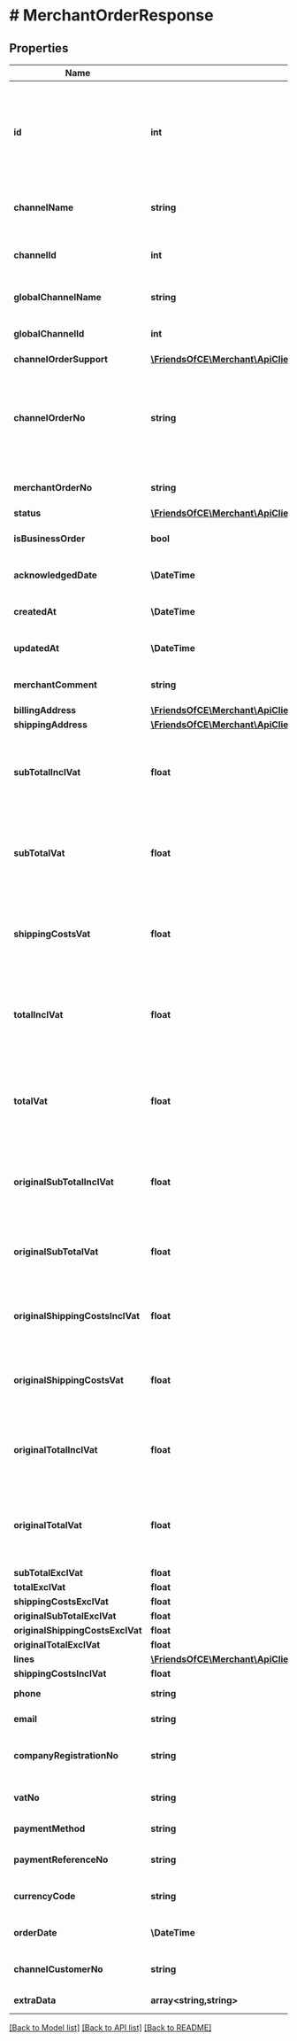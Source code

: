 # # MerchantOrderResponse

## Properties

Name | Type | Description | Notes
------------ | ------------- | ------------- | -------------
**id** | **int** | The unique identifier used by ChannelEngine. This identifier does  not have to be saved. It should only be used in a call to acknowledge the order. | [optional]
**channelName** | **string** | The name of the channel for this specific environment/account. | [optional]
**channelId** | **int** | The unique ID of the channel for this specific environment/account. | [optional]
**globalChannelName** | **string** | The name of the channel across all of ChannelEngine. | [optional]
**globalChannelId** | **int** | The unique ID of the channel across all of ChannelEngine. | [optional]
**channelOrderSupport** | [**\FriendsOfCE\Merchant\ApiClient\Model\OrderSupport**](OrderSupport.md) |  | [optional]
**channelOrderNo** | **string** | The order reference used by the channel.  This number is not guaranteed to be unique accross all orders,  because different channels can use the same order number format. | [optional]
**merchantOrderNo** | **string** | The unique order reference used by the Merchant | [optional]
**status** | [**\FriendsOfCE\Merchant\ApiClient\Model\OrderStatusView**](OrderStatusView.md) |  | [optional]
**isBusinessOrder** | **bool** | Indicating whether the order is a business order. | [optional]
**acknowledgedDate** | **\DateTime** | The date the order was acknowledged in ChannelEngine. | [optional]
**createdAt** | **\DateTime** | The date the order was created in ChannelEngine. | [optional]
**updatedAt** | **\DateTime** | The date the order was last updated in ChannelEngine. | [optional]
**merchantComment** | **string** | The optional comment a merchant can add to an order. | [optional]
**billingAddress** | [**\FriendsOfCE\Merchant\ApiClient\Model\MerchantAddressResponse**](MerchantAddressResponse.md) |  | [optional]
**shippingAddress** | [**\FriendsOfCE\Merchant\ApiClient\Model\MerchantAddressResponse**](MerchantAddressResponse.md) |  | [optional]
**subTotalInclVat** | **float** | The total value of the order lines including VAT  (in the shop&#39;s base currency calculated using the exchange rate at the time of ordering). | [optional]
**subTotalVat** | **float** | The total amount of VAT charged over the order lines  (in the shop&#39;s base currency calculated using the exchange rate at the time of ordering). | [optional]
**shippingCostsVat** | **float** | The total amount of VAT charged over the shipping fee  (in the shop&#39;s base currency calculated using the exchange rate at the time of ordering). | [optional]
**totalInclVat** | **float** | The total value of the order including VAT  (in the shop&#39;s base currency calculated using the exchange rate at the time of ordering). | [optional]
**totalVat** | **float** | The total amount of VAT charged over the total value of te order  (in the shop&#39;s base currency calculated using the exchange rate at the time of ordering). | [optional]
**originalSubTotalInclVat** | **float** | The total value of the order lines including VAT  (in the currency in which the order was paid for, see CurrencyCode). | [optional]
**originalSubTotalVat** | **float** | The total amount of VAT charged over the order lines  (in the currency in which the order was paid for, see CurrencyCode). | [optional]
**originalShippingCostsInclVat** | **float** | The shipping fee including VAT  (in the currency in which the order was paid for, see CurrencyCode). | [optional]
**originalShippingCostsVat** | **float** | The total amount of VAT charged over the shipping fee  (in the currency in which the order was paid for, see CurrencyCode). | [optional]
**originalTotalInclVat** | **float** | The total value of the order including VAT  (in the currency in which the order was paid for, see CurrencyCode). | [optional]
**originalTotalVat** | **float** | The total amount of VAT charged over the total value of te order  (in the currency in which the order was paid for, see CurrencyCode). | [optional]
**subTotalExclVat** | **float** |  | [optional]
**totalExclVat** | **float** |  | [optional]
**shippingCostsExclVat** | **float** |  | [optional]
**originalSubTotalExclVat** | **float** |  | [optional]
**originalShippingCostsExclVat** | **float** |  | [optional]
**originalTotalExclVat** | **float** |  | [optional]
**lines** | [**\FriendsOfCE\Merchant\ApiClient\Model\MerchantOrderLineResponse[]**](MerchantOrderLineResponse.md) |  | [optional]
**shippingCostsInclVat** | **float** |  | [optional]
**phone** | **string** | The customer&#39;s telephone number. | [optional]
**email** | **string** | The customer&#39;s email. |
**companyRegistrationNo** | **string** | Optional. A company&#39;s chamber of commerce number. | [optional]
**vatNo** | **string** | Optional. A company&#39;s VAT number. | [optional]
**paymentMethod** | **string** | The payment method used on the order. | [optional]
**paymentReferenceNo** | **string** | Reference or transaction id for the payment | [optional]
**currencyCode** | **string** | The currency code for the amounts of the order. |
**orderDate** | **\DateTime** | The date the order was created at the channel. |
**channelCustomerNo** | **string** | The unique customer reference used by the channel. | [optional]
**extraData** | **array<string,string>** | Extra data on the order. | [optional]

[[Back to Model list]](../../README.md#models) [[Back to API list]](../../README.md#endpoints) [[Back to README]](../../README.md)
